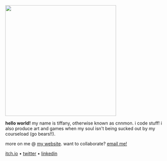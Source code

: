 <img src="https://user-images.githubusercontent.com/20329981/193142371-a398ff38-b871-4b1f-8f79-e6a3d3ae227f.png" width="350" />

__hello world!__ my name is tiffany, otherwise known as cnnmon. i code stuff! i also produce art and games when my soul isn't being sucked out by my courseload (go bears!!).

more on me @ [my website](https://tiffanywang.me/). want to collaborate? [email me!](mailto:tiffanywang@berkeley.edu)

[itch.io](https://cnnmon.itch.io/) • [twitter](https://twitter.com/cnnmonsugar) • [linkedin](https://www.linkedin.com/in/wtiffany/)
